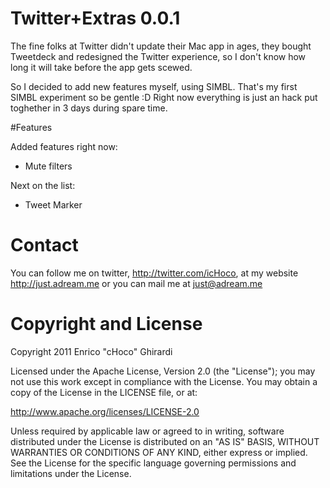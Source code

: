 # Twitter+Extras 0.0.1

The fine folks at Twitter didn't update their Mac app in ages, they bought Tweetdeck and redesigned the Twitter experience, so I don't know how long it will take before the app gets scewed.

So I decided to add new features myself, using SIMBL. That's my first SIMBL experiment so be gentle :D Right now everything is just an hack put toghether in 3 days during spare time.

#Features

Added features right now:

- Mute filters

Next on the list:

- Tweet Marker

# Contact

You can follow me on twitter, http://twitter.com/icHoco,
at my website http://just.adream.me 
or you can mail me at just@adream.me

# Copyright and License

Copyright 2011 Enrico "cHoco" Ghirardi

Licensed under the Apache License, Version 2.0 (the "License");
you may not use this work except in compliance with the License.
You may obtain a copy of the License in the LICENSE file, or at:

http://www.apache.org/licenses/LICENSE-2.0

Unless required by applicable law or agreed to in writing, software
distributed under the License is distributed on an "AS IS" BASIS,
WITHOUT WARRANTIES OR CONDITIONS OF ANY KIND, either express or implied.
See the License for the specific language governing permissions and
limitations under the License.